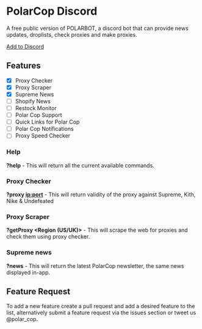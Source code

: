 # PolarCop Discord
A free public version of POLARBOT, a discord bot that can provide news updates, droplists, check proxies and make proxies.

[Add to Discord](https://discordapp.com/oauth2/authorize?client_id=497093226969300994&scope=bot)

## Features
- [x] Proxy Checker
- [x] Proxy Scraper
- [x] Supreme News
- [ ] Shopify News
- [ ] Restock Monitor
- [ ] Polar Cop Support
- [ ] Quick Links for Polar Cop
- [ ] Polar Cop Notifications
- [ ] Proxy Speed Checker

### Help
**?help** - This will return all the current available commands.

### Proxy Checker
**?proxy <ip:port>** - This will return validity of the proxy against Supreme, Kith, Nike & Undefeated

### Proxy Scraper
**?getProxy <Region (US/UK)>** - This will scrape the web for proxies and check them using proxy checker.

### Supreme news
**?news** - This will return the latest PolarCop newsletter, the same news displayed in-app.

## Feature Request
To add a new feature create a pull request and add a desired feature to the list, alternatively submit a feature request via the issues section or tweet us @polar_cop.

